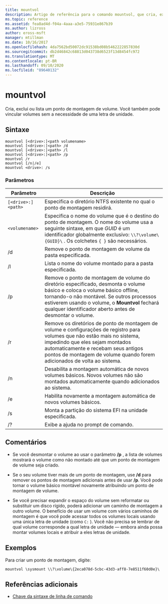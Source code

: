 ```yaml
---
title: mountvol
description: Artigo de referência para o comando mountvol, que cria, exclui ou lista um ponto de montagem de volume.
ms.topic: reference
ms.assetid: fea8ad4d-f04a-4aaa-a3e5-75931e867b39
ms.author: lizross
author: eross-msft
manager: mtillman
ms.date: 10/16/2017
ms.openlocfilehash: 4da7562bd50072dc91538bd08b5462222857830d
ms.sourcegitcommit: db2d46842c68813d043738d6523f13d8454fc972
ms.translationtype: MT
ms.contentlocale: pt-BR
ms.lasthandoff: 09/10/2020
ms.locfileid: "89640132"
---
```

# <a name="mountvol"></a>mountvol

Cria, exclui ou lista um ponto de montagem de volume. Você também pode vincular volumes sem a necessidade de uma letra de unidade.

## <a name="syntax"></a>Sintaxe

```
mountvol [<drive>:]<path volumename>
mountvol [<drive>:]<path> /d
mountvol [<drive>:]<path> /l
mountvol [<drive>:]<path> /p
mountvol /r
mountvol [/n|/e]
mountvol <drive>: /s
```

### <a name="parameters"></a>Parâmetros

| Parâmetro | Descrição |
| --------- | ----------- |
| `[<drive>:]<path>` | Especifica o diretório NTFS existente no qual o ponto de montagem residirá. |
| `<volumename>` | Especifica o nome do volume que é o destino do ponto de montagem. O nome do volume usa a seguinte sintaxe, em que *GUID* é um identificador globalmente exclusivo: `\\?\volume\{GUID}\` . Os colchetes `{ }` são necessários. |
| /d | Remove o ponto de montagem de volume da pasta especificada. |
| /l | Lista o nome do volume montado para a pasta especificada. |
| /p | Remove o ponto de montagem de volume do diretório especificado, desmonta o volume básico e coloca o volume básico offline, tornando-o não montável. Se outros processos estiverem usando o volume, o **Mountvol** fechará qualquer identificador aberto antes de desmontar o volume. |
| /r | Remove os diretórios de ponto de montagem de volume e configurações de registro para volumes que não estão mais no sistema, impedindo que eles sejam montados automaticamente e recebam seus antigos pontos de montagem de volume quando forem adicionados de volta ao sistema. |
| /n | Desabilita a montagem automática de novos volumes básicos. Novos volumes não são montados automaticamente quando adicionados ao sistema. |
| /e | Habilita novamente a montagem automática de novos volumes básicos. |
| /s | Monta a partição do sistema EFI na unidade especificada. |
| /? | Exibe a ajuda no prompt de comando. |

## <a name="remarks"></a>Comentários

- Se você desmontar o volume ao usar o parâmetro **/p** , a lista de volumes mostrará o volume como não montado até que um ponto de montagem de volume seja criado.

- Se o seu volume tiver mais de um ponto de montagem, use **/d** para remover os pontos de montagem adicionais antes de usar **/p**. Você pode tornar o volume básico montável novamente atribuindo um ponto de montagem de volume.

- Se você precisar expandir o espaço do volume sem reformatar ou substituir um disco rígido, poderá adicionar um caminho de montagem a outro volume. O benefício de usar um volume com vários caminhos de montagem é que você pode acessar todos os volumes locais usando uma única letra de unidade (como `C:` ). Você não precisa se lembrar de qual volume corresponde a qual letra de unidade — embora ainda possa montar volumes locais e atribuir a eles letras de unidade.

## <a name="examples"></a>Exemplos

Para criar um ponto de montagem, digite:

```
mountvol \sysmount \\?\volume\{2eca078d-5cbc-43d3-aff8-7e8511f60d0e}\
```

## <a name="additional-references"></a>Referências adicionais

- [Chave da sintaxe de linha de comando](command-line-syntax-key.md)
